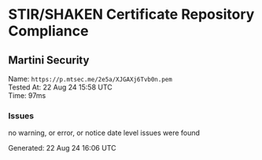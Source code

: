 # STIR/SHAKEN Certificate Repository Compliance

## Martini Security

Name: `https://p.mtsec.me/2e5a/XJGAXj6Tvb0n.pem`\
Tested At: 22 Aug 24 15:58 UTC\
Time: 97ms

### Issues

no warning, or error, or notice date level issues were found

Generated: 22 Aug 24 16:06 UTC
